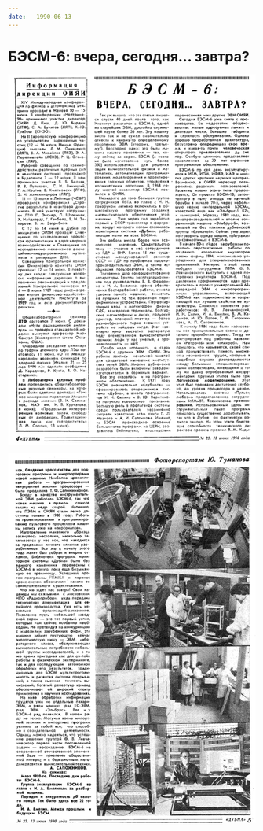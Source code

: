 ```yaml
---
date:   1990-06-13
---
```


# БЭСМ-6: вчера, сегодня... завтра?

![page1](/pictures/Dubna-1990-06-13-page1.png)

![page2](/pictures/Dubna-1990-06-13-page2.png)
